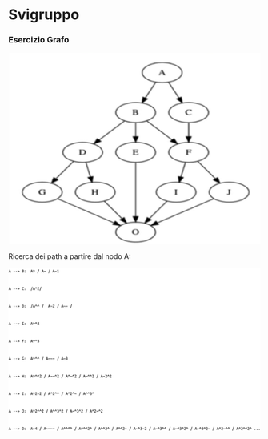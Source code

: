 # Svigruppo
### Esercizio Grafo

![](grafo.png)

Ricerca dei path a partire dal nodo A:

![](solution.png)









